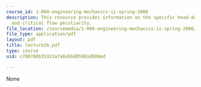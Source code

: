 ```yaml
---
course_id: 1-060-engineering-mechanics-ii-spring-2006
description: This resource provides information on the specific head-depth diagram,
  and critical flow peculiarity.
file_location: /coursemedia/1-060-engineering-mechanics-ii-spring-2006/c700780b35323a7a8a56d059b1d808ed_lecture26.pdf
file_type: application/pdf
layout: pdf
title: lecture26.pdf
type: course
uid: c700780b35323a7a8a56d059b1d808ed

---
```

None